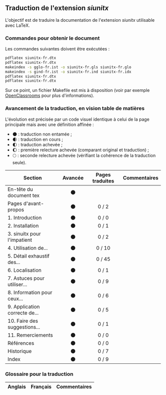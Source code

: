 ## Traduction de l'extension *siunitx*

L'objectif est de traduire la documentation de l'extension *siunitx* utilisable avec LaTeX. 


### Commandes pour obtenir le document

Les commandes suivantes doivent être exécutées :

```bash
pdflatex siunitx-fr.dtx
pdflatex siunitx-fr.dtx
makeindex -s gglo-fr.ist -o siunitx-fr.gls siunitx-fr.glo
makeindex -s gind-fr.ist -o siunitx-fr.ind siunitx-fr.idx
pdflatex siunitx-fr.dtx
pdflatex siunitx-fr.dtx
```

Sur ce point, un fichier Makefile est mis à disposition (voir par exemple [OpenClassrooms](https://openclassrooms.com/courses/compilez-sous-gnu-linux#/id/r-1130480) pour plus d'informations).


### Avancement de la traduction, en vision table de matières

L'évolution est précisée par un code visuel identique à celui de la page principale mais avec une définition affinée :

- :new_moon: : traduction non entamée ;
- :waxing_crescent_moon: : traduction en cours ;
- :first_quarter_moon: : traduction achevée ;
- :waxing_gibbous_moon: : première relecture achevée (comparant original et traduction) ; 
- :full_moon: : seconde relecture achevée (vérifiant la cohérence de la traduction seule).

Section                       | Avancée                | Pages traduites | Commentaires 
----------------------------- | :--------------------: | :-------------: | -------------------------
En-tête du document tex       | :new_moon:             |                 |
Pages d'avant-propos          | :new_moon:             | 0 / 2           | 
1. Introduction               | :new_moon:             | 0 / 0           |
2. Installation               | :new_moon:             | 0 / 1           |
3. sinuitx pour l'impatient   | :new_moon:             | 0 / 2           | 
4. Utilisation de...          | :new_moon:             | 0 / 10          | 
5. Détail exhaustif des...    | :new_moon:             | 0 / 45          |
6. Localisation               | :new_moon:             | 0 / 1           |
7. Astuces pour utiliser...   | :new_moon:             | 0 / 9           | 
8. Information pour ceux...   | :new_moon:             | 0 / 6           |
9. Application correcte de... | :new_moon:             | 0 / 5           |
10. Faire des suggestions...  | :new_moon:             | 0 / 1           | 
11. Remerciements             | :new_moon:             | 0 / 0           |
Références                    | :new_moon:             | 0 / 0           |
Historique                    | :new_moon:             | 0 / 7           |
Index                         | :new_moon:             | 0 / 9           |


### Glossaire pour la traduction

Anglais                | Français                                       | Commentaires 
---------------------- | ---------------------------------------------- | -------------------------------
